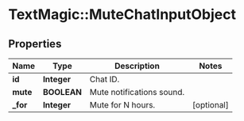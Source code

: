 # TextMagic::MuteChatInputObject

## Properties
Name | Type | Description | Notes
------------ | ------------- | ------------- | -------------
**id** | **Integer** | Chat ID. | 
**mute** | **BOOLEAN** | Mute notifications sound. | 
**_for** | **Integer** | Mute for N hours. | [optional] 


